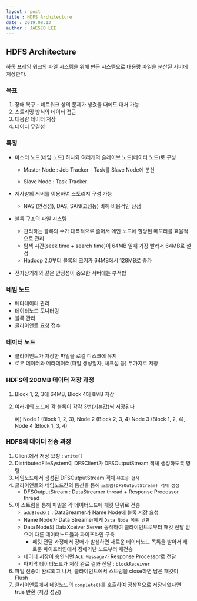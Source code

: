 ```yaml
---
layout : post
title : HDFS Architecture
date : 2019.08.13
author : JAESEO LEE
---
```


## HDFS Architecture

하둡 프레임 워크의 파일 시스템을 위해 만든 시스템으로 대용량 파일을 분산된 서버에 저장한다.

### 목표

1. 장애 복구 - 네트워크 상의 문제가 생겼을 때에도 대처 가능
2. 스트리밍 방식의 데이터 접근
3. 대용량 데이터 저장
4. 데이터 무결성

### 특징

- 마스터 노드(네임 노드) 하나와 여러개의 슬레이브 노드(데이터 노드)로 구성

  -  Master Node : Job Tracker - Task를 Slave Node에 분산

  - Slave Node : Task Tracker

- 저사양의 서버를 이용하여 스토리지 구성 가능
  - NAS (안정성), DAS, SAN(고성능) 비해 비용적인 장점
- 블록 구조의 파일 시스템
  - 관리하는 블록의 수가 대폭적으로 줄어서 메인 노드에 할당된 메모리를 효율적으로 관리
  - 탐색 시간(seek time + search time)이 64MB 일때 가장 빨라서 64MB로 설정
  - Hadoop 2.0부터 블록의 크기가 64MB에서 128MB로 증가
- 전자상거래와 같은 안정성이 중요한 서버에는 부적합



### 네임 노드

- 메타데이터 관리
- 데이터노드 모니터링
- 블록 관리
- 클라이언트 요청 접수

### 데이터 노드

- 클라이언트가 저장한 파일을 로컬 디스크에 유지
- 로우 데이터와 메타데이터(파일 생성일자, 체크섬 등) 두가지로 저장



### HDFS에 200MB 데이터 저장 과정

1. Block 1, 2, 3에 64MB, Block 4에 8MB 저장

2. 여러개의 노드에 각 블록이 각각 3번(기본값)씩 저장된다

   예) Node 1 (Block 1, 2, 3), Node 2 (Block 2, 3, 4) Node 3 (Block 1, 2, 4), Node 4 (Block 1, 3, 4)



### HDFS의 데이터 전송 과정

1. Client에서 저장 요청 : `write()`
2. DistributedFileSystem이 DFSClient가 DFSOutputStream 객체 생성하도록 명령
3. 네임노드에서 생성된 DFSOutputStream 객체 `유효성 검사`
4. 클라이언트와 네임노드간의 통신을 통해 `스트림(DFSOutputStream) 객체 생성`
   - DFSOutputStream : DataStreamer thread + Response Processor thread
5. 이 스트림을 통해 파일을 각 데이터노드에 패킷 단위로 전송
   - `addBlock()` : DataSreamer가 Name Node에 블록 저장 요청
   - Name Node가 Data Streamer에게 `Data Node 목록 반환`
   - Data Node의 DataXceiver Server 동작하여 클라이언트로부터 패킷 전달 받으며 다른 데이터노드들과 파이프라인 구축
     - 패킷 전달 과정에서 장애가 발생하면 새로운 데이터노드 목록을 받아서 새로운 파이프라인에서 장애가난 노드부터 재전송
   - 데이터 저장이 승인되면 `Ack Message`가 Response Processor로 전달
   - 마지막 데이터노드가 저장 완료 결과 전달 : `blockReceiver`
6. 파일 전송이 완료되고 나서, 클라이언트에서 스트림을 close하면 남은 패킷이 Flush
7. 클라이언트에서 네임노드의 `complete()`를 호출하여 정상적으로 저장되었다면 true 반환 (저장 성공)